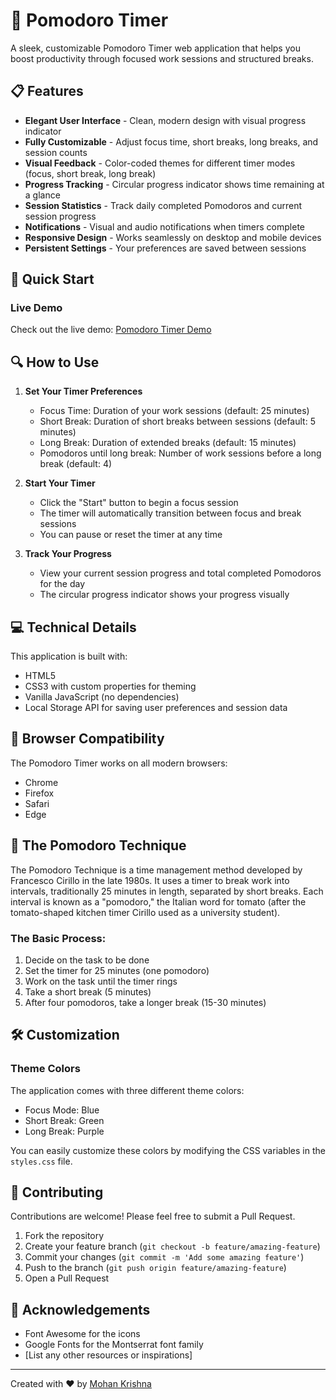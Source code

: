 # 🍅 Pomodoro Timer
  
A sleek, customizable Pomodoro Timer web application that helps you boost productivity through focused work sessions and structured breaks. 
 
## 📋 Features

- **Elegant User Interface** - Clean, modern design with visual progress indicator 
- **Fully Customizable** - Adjust focus time, short breaks, long breaks, and session counts 
- **Visual Feedback** - Color-coded themes for different timer modes (focus, short break, long break)
- **Progress Tracking** - Circular progress indicator shows time remaining at a glance
- **Session Statistics** - Track daily completed Pomodoros and current session progress 
- **Notifications** - Visual and audio notifications when timers complete
- **Responsive Design** - Works seamlessly on desktop and mobile devices  
- **Persistent Settings** - Your preferences are saved between sessions 

## 🚀 Quick Start 

### Live Demo

Check out the live demo: [Pomodoro Timer Demo](https://mohan13krishna.github.io/Pomodoro-Timer/)


## 🔍 How to Use

1. **Set Your Timer Preferences**
   - Focus Time: Duration of your work sessions (default: 25 minutes)
   - Short Break: Duration of short breaks between sessions (default: 5 minutes)
   - Long Break: Duration of extended breaks (default: 15 minutes)
   - Pomodoros until long break: Number of work sessions before a long break (default: 4)

2. **Start Your Timer**
   - Click the "Start" button to begin a focus session
   - The timer will automatically transition between focus and break sessions
   - You can pause or reset the timer at any time

3. **Track Your Progress**
   - View your current session progress and total completed Pomodoros for the day
   - The circular progress indicator shows your progress visually

## 💻 Technical Details

This application is built with:
- HTML5
- CSS3 with custom properties for theming
- Vanilla JavaScript (no dependencies)
- Local Storage API for saving user preferences and session data

## 📱 Browser Compatibility

The Pomodoro Timer works on all modern browsers:
- Chrome
- Firefox
- Safari
- Edge

## 🧠 The Pomodoro Technique

The Pomodoro Technique is a time management method developed by Francesco Cirillo in the late 1980s. It uses a timer to break work into intervals, traditionally 25 minutes in length, separated by short breaks. Each interval is known as a "pomodoro," the Italian word for tomato (after the tomato-shaped kitchen timer Cirillo used as a university student).

### The Basic Process:
1. Decide on the task to be done
2. Set the timer for 25 minutes (one pomodoro)
3. Work on the task until the timer rings
4. Take a short break (5 minutes)
5. After four pomodoros, take a longer break (15-30 minutes)

## 🛠️ Customization

### Theme Colors

The application comes with three different theme colors:
- Focus Mode: Blue
- Short Break: Green
- Long Break: Purple

You can easily customize these colors by modifying the CSS variables in the `styles.css` file.

## 🤝 Contributing

Contributions are welcome! Please feel free to submit a Pull Request.

1. Fork the repository
2. Create your feature branch (`git checkout -b feature/amazing-feature`)
3. Commit your changes (`git commit -m 'Add some amazing feature'`)
4. Push to the branch (`git push origin feature/amazing-feature`)
5. Open a Pull Request


## 🙏 Acknowledgements

- Font Awesome for the icons
- Google Fonts for the Montserrat font family
- [List any other resources or inspirations]

---

Created with ❤️ by [Mohan Krishna](https://github.com/mohan13krishna)
